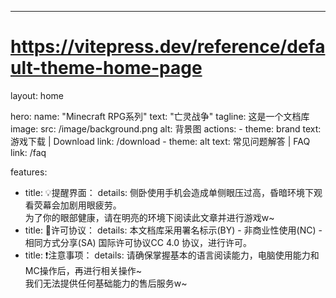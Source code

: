 ---
# https://vitepress.dev/reference/default-theme-home-page
layout: home

hero:
  name: "Minecraft RPG系列"
  text: "亡灵战争"
  tagline: 这是一个文档库
  image:
    src: /image/background.png
    alt: 背景图
  actions:
    - theme: brand
      text: 游戏下载 | Download
      link: /download
    - theme: alt
      text: 常见问题解答 | FAQ
      link: /faq

features:
  - title: 💡提醒界面：
    details: 侧卧使用手机会造成单侧眼压过高，昏暗环境下观看荧幕会加剧用眼疲劳。<br/>为了你的眼部健康，请在明亮的环境下阅读此文章并进行游戏w~
  - title: 🚫许可协议：
    details: 本文档库采用署名标示(BY) - 非商业性使用(NC) - 相同方式分享(SA) 国际许可协议CC 4.0 协议，进行许可。
  - title: ❗注意事项：
    details: 请确保掌握基本的语言阅读能力，电脑使用能力和MC操作后，再进行相关操作~<br/>我们无法提供任何基础能力的售后服务w~

 




